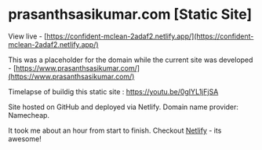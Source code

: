 # prasanthsasikumar.com [Static Site]

View live - [https://confident-mclean-2adaf2.netlify.app/](https://confident-mclean-2adaf2.netlify.app/)

This was a placeholder for the domain while the current site was developed - [https://www.prasanthsasikumar.com/](https://www.prasanthsasikumar.com/)

Timelapse of buildig this static site : https://youtu.be/0gIYL1jFjSA

Site hosted on GitHub and deployed via Netlify.
Domain name provider: Namecheap.

It took me about an hour from start to finish. Checkout [Netlify](https://netlify.com/) - its awesome!
